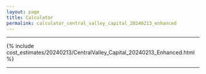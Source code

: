 ```yaml
---
layout: page
title: Calculator
permalink: calculator_central_valley_capital_20240213_enhanced
---
```


___

{% include cost_estimates/20240213/CentralValley_Capital_20240213_Enhanced.html %}

___

